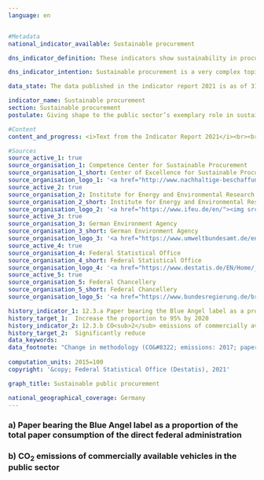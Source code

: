 ```yaml
---
language: en    


#Metadata    
national_indicator_available: Sustainable procurement    

dns_indicator_definition: These indicators show sustainability in procurement through the examples of paper and the CO<sub>2</sub> emissions of motor vehicles. Each is depicted as an index using 2015 as its base year.<br><br>Indicator 12.3.a measures what proportion of total paper procured for the direct federal administration is certified with the Blue Angel ecolabel.<br><br>Indicator 12.3.b shows the CO<sub>2</sub> emissions of publicly owned vehicles in relation to the distances they travel.    

dns_indicator_intention: Sustainable procurement is a very complex topic. Product-specific indicators are examined here as examples. While the proportion of paper bearing the Blue Angel ecolabel is supposed to reach 95% of the direct federal administration’s total paper use by 2020, the ratio of CO<sub>2</sub> emissions to distance travelled is supposed to continue sinking. The public sector accounts for a considerable share of demand for products and services. It is therefore aimed that establishing sustainable development as a guiding principle of public procurement and reinforcing sustainability criteria within public procurement will serve as a lever to increase provision of sustainable products. The German Government’s aim is to strengthen sustainability across public procurement generally.    

data_state: The data published in the indicator report 2021 is as of 31.12.2020. The data shown on the DNS-Online-Platform is updated regularly, so that more current data may be available online than published in the indicator report 2021.    

indicator_name: Sustainable procurement    
section: Sustainable procurement    
postulate: Giving shape to the public sector’s exemplary role in sustainable procurement    

#Content    
content_and_progress: <i>Text from the Indicator Report 2021</i><br><br><b><i>Paper with Blue Angel certification as a proportion of the direct federal administration’s total paper consumption</i></b><br><br>The data used to calculate the proportion of Blue Angel-certified paper in the direct federal administration’s total paper consumption are collated through the monitoring of the Programme of Sustainability Measures being conducted by the Federal Chancellery and supported by the Centre of Excellence for Sustainable Procurement at the Procurement Office of the Federal Ministry of the Interior. The Blue Angel is an ecolabel for environmentally friendly products and services. When awarded to paper, it means that 100% of the paper fibres were recovered from wastepaper and that no harmful chemicals or bleaching agents were used in the production process.<br><br>According to the preliminary data, the proportion of Blue Angel-certified paper rose by around 104% between 2015 and 2019. In 2015, 45% of all the paper used by the direct federal administration bore the Blue Angel label; that figure had risen to 92% by 2019. This equates to an increase of 104.1% (or an index value of 204.1). The indicator is thus in line with the target set in the Programme of Sustainability Measures to raise the use of paper with the Blue Angel label to 95% by 2020. Total paper consumption, after rising by 11.5% to 993.4 million sheets of paper in 2016, shrank again in 2019, according to the (provisional) data, resulting in a 13.6% reduction in total paper consumption between 2015 and 2019.<br><br>When comparing the data over time, it should be noted that there was a change in methodology in 2018 regarding the definition of paper. Since the 2018 reporting year, only non-coloured A4-sized printer and copier paper has been included in the data. The reduction in total paper use can in part be traced to this methodological change.<br><br>More generally, it should be noted that the use of Blue Angel-certified paper has limited relevance in terms of sustainable procurement overall, as paper accounts for a small proportion of the total financial volumes involved in procurement for the public sector.<br><br><b><i>CO<sub>2</sub> emissions of motor vehicles Of the public sector milage</i></b><br><br>The data on publicly owned vehicles are provided by the environmental economic accounts compiled by the Federal Statistical Office using the TREMOD (Transport Emissions Estimation Model) database at the Institute for Energy and Environmental Research. The public sector comprises the federal government, the Länder and municipalities, the police, the Federal Border Police and the fire services.<br><br>Because of the small number of data points and a methodological change affecting the TREMOD database in 2016, it is not possible to assess the trend. The definitions of vehicles have been modified, which is reflected in the data on vehicle fleets. There have also been alterations in the outcomes for distance travelled, energy consumed and emissions in the environmental economic accounts.<br><br>If, instead of looking at publicly owned vehicles, one focuses on vehicles owned by the direct federal administration, average CO<sub>2</sub> emissions amounted to 203.3 grams per kilometre travelled in 2019. There was a methodological change in the statistics of the Federal Environment Agency as well.<br><br>The direct federal administration encompasses federal government’s own central and subordinate authorities, which are legally dependent. The data on CO<sub>2</sub> emissions per kilometre travelled for vehicles owned by the direct federal administration are provided by Federal Environment Agency. <br><br>As for the data on publicly owned vehicles, the direct federal administration figures count all passenger vehicles weighing up to 3.5 tonnes but not light commercial vehicles within that class. Between 2015 and 2017, the proportion of vehicles newly acquired for the direct federal administration that produced emissions lower than 50 grams per kilometre rose from 2.6% to 4.1% of all newly purchased vehicles. That share fell back to 3.3% in 2018. The provisional data show it falling further in 2019, to 2.4%.<br><br>The indicator under consideration here relates only to the environmental aspect of sustainability. Moreover, it only covers the CO<sub>2</sub> emissions released during the vehicles’ operation. Looking at their entire life-cycle costs, there are more greenhouse-gas emissions, occurring during the processes of manufacturing and waste disposal, which would have to be taken into account for a conclusive indicator. In addition, the sustainability of electric vehicles depends on whether the electricity powering them comes from conventional or renewable sources.    

#Sources    
source_active_1: true
source_organisation_1: Competence Center for Sustainable Procurement
source_organisation_1_short: Center of Excellence for Sustainable Procurement
source_organisation_logo_1: '<a href="http://www.nachhaltige-beschaffung.info/DE/Home/home_node.html"><img src="https://g205sdgs.github.io/sdg-indicators/public/LogosEn/knb.png" alt=" Center of Excellence for Sustainable Procurement" title="Click here to visit the homepage of the organization" style="border: transparent"/></a>'
source_active_2: true
source_organisation_2: Institute for Energy and Environmental Research
source_organisation_2_short: Institute for Energy and Environmental Research
source_organisation_logo_2: '<a href="https://www.ifeu.de/en/"><img src="https://g205sdgs.github.io/sdg-indicators/public/LogosEn/ifeu.png" alt=" Institute for Energy and Environmental Research" title="Click here to visit the homepage of the organization" style="border: transparent"/></a>'
source_active_3: true
source_organisation_3: German Environment Agency
source_organisation_3_short: German Environment Agency
source_organisation_logo_3: '<a href="https://www.umweltbundesamt.de/en"><img src="https://g205sdgs.github.io/sdg-indicators/public/LogosEn/uba.png" alt=" German Environment Agency" title="Click here to visit the homepage of the organization" style="border: transparent"/></a>'
source_active_4: true
source_organisation_4: Federal Statistical Office
source_organisation_4_short: Federal Statistical Office
source_organisation_logo_4: '<a href="https://www.destatis.de/EN/Home/_node.html"><img src="https://g205sdgs.github.io/sdg-indicators/public/LogosEn/destatis.png" alt=" Federal Statistical Office" title="Click here to visit the homepage of the organization" style="border: transparent"/></a>'
source_active_5: true
source_organisation_5: Federal Chancellery
source_organisation_5_short: Federal Chancellery
source_organisation_logo_5: '<a href="https://www.bundesregierung.de/breg-en/federal-government"><img src="https://g205sdgs.github.io/sdg-indicators/public/LogosEn/bkamt.png" alt=" Federal Chancellery" title="Click here to visit the homepage of the organization" style="border: transparent"/></a>'    

history_indicator_1: 12.3.a Paper bearing the Blue Angel label as a proportion of the total paper consumption of the direct federal administration                    
history_target_1:  Increase the proportion to 95% by 2020
history_indicator_2: 12.3.b CO<sub>2</sub> emissions of commercially available vehicles in the public sector                    
history_target_2:  Significantly reduce    
data_keywords:    
data_footnote: "Change in methodology (CO&#8322; emissions: 2017; paper use: 2018) – data not directly comparable  Provisional data for 2019 recycled and total paper use. Data based on a special evaluation."    
    
computation_units: 2015=100    
copyright: '&copy; Federal Statistical Office (Destatis), 2021'    

graph_title: Sustainable public procurement    

national_geographical_coverage: Germany    
---    
```

<div>
  <div class="my-header">
    <h3>a) Paper bearing the Blue Angel label as a proportion of the total paper consumption of the direct federal administration
    </h3>
  </div>
<div>
  <div class="my-header">
    <h3>b) CO<sub>2</sub> emissions of commercially available vehicles in the public sector
    </h3>
  </div>